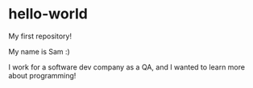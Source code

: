 # hello-world
My first repository!

My name is Sam :)

I work for a software dev company as a QA, and I wanted to learn more about programming!
